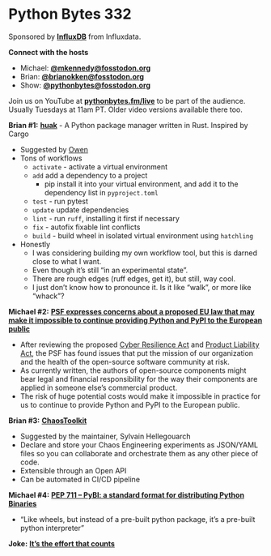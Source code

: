 # Python Bytes 332

Sponsored by [**InfluxDB**](https://pythonbytes.fm/influxdata) from Influxdata.

**Connect with the hosts**

- Michael: [**@mkennedy@fosstodon.org**](https://fosstodon.org/@mkennedy)
- Brian: [**@brianokken@fosstodon.org**](https://fosstodon.org/@brianokken)
- Show: [**@pythonbytes@fosstodon.org**](https://fosstodon.org/@pythonbytes)

Join us on YouTube at [**pythonbytes.fm/live**](https://pythonbytes.fm/stream/live) to be part of the audience. Usually Tuesdays at 11am PT. Older video versions available there too.

**Brian #1:** [**huak**](https://github.com/cnpryer/huak) - A Python package manager written in Rust. Inspired by Cargo

- Suggested by [Owen](https://fosstodon.org/@owenrlamont/110186104540920622)
- Tons of workflows
    - `activate` - activate a virtual environment
    - `add` add a dependency to a project
        - pip install it into your virtual environment, and add it to the dependency list in `pyproject.toml`
    - `test` - run pytest
    - `update` update dependencies
    - `lint` - run `ruff`, installing it first if necessary
    - `fix` - autofix fixable lint conflicts
    - `build` - build wheel in isolated virtual environment using `hatchling`
- Honestly
    - I was considering building my own workflow tool, but this is darned close to what I want.
    - Even though it’s still “in an experimental state”.
    - There are rough edges (ruff edges, get it), but still, way cool.
    - I just don’t know how to pronounce it. Is it like “walk”, or more like “whack”?


**Michael #2:** [**PSF expresses concerns about a proposed EU law that may make it impossible to continue providing Python and PyPI to the European public**](https://pyfound.blogspot.com/2023/04/the-eus-proposed-cra-law-may-have.html)

- After reviewing the proposed [Cyber Resilience Act](https://digital-strategy.ec.europa.eu/en/library/cyber-resilience-act) and [Product Liability Act](https://eur-lex.europa.eu/legal-content/EN/TXT/?uri=CELEX%3A52022PC0495), the PSF has found issues that put the mission of our organization and the health of the open-source software community at risk.
- As currently written, the authors of open-source components might bear legal and financial responsibility for the way their components are applied in someone else’s commercial product.
- The risk of huge potential costs would make it impossible in practice for us to continue to provide Python and PyPI to the European public.

**Brian #3:** [**ChaosToolkit**](https://chaostoolkit.org)

- Suggested by the maintainer, Sylvain Hellegouarch
- Declare and store your Chaos Engineering experiments as JSON/YAML files so you can collaborate and orchestrate them as any other piece of code.
- Extensible through an Open API
- Can be automated in CI/CD pipeline

**Michael #4:** [**PEP 711 – PyBI: a standard format for distributing Python Binaries**](https://peps.python.org/pep-0711/)
[](https://peps.python.org/pep-0711/)
- “Like wheels, but instead of a pre-built python package, it’s a pre-built python interpreter”

**Joke:** [**It’s the effort that counts**](https://www.reddit.com/r/ProgrammerHumor/comments/1033r4v/its_the_effort_that_counts/)

